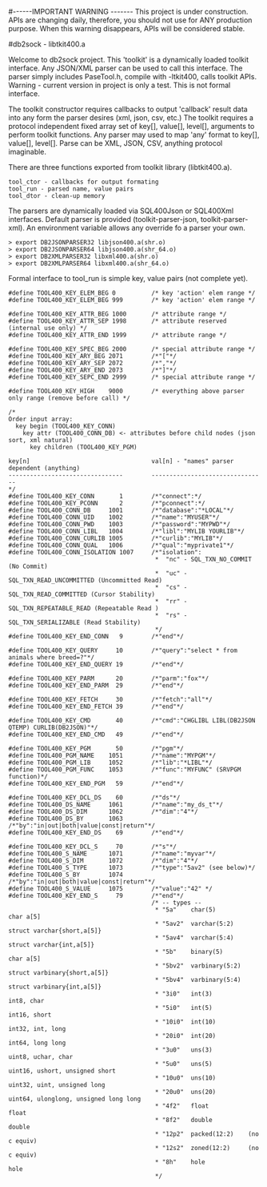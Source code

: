 #------IMPORTANT WARNING -------
This project is under construction. APIs are changing daily, therefore, you should not use for ANY production purpose. 
When this warning disappears, APIs will be considered stable.

#db2sock - libtkit400.a

Welcome to db2sock project. This 'toolkit' is a dynamically loaded toolkit interface. 
Any JSON/XML parser can be used to call this interface.
The parser simply includes PaseTool.h, compile with -ltkit400, calls toolkit APIs.
Warning - current version in project is only a test. This is not formal interface.

The toolkit constructor requires callbacks to output 'callback' result data into any form the parser desires (xml, json, csv, etc.)
The toolkit requires a protocol independent fixed array set of key[], value[], level[], arguments to perform toolkit functions.
Any parser may used to map 'any' format to key[], value[], level[]. Parse can be XML, JSON, CSV, anything protocol imaginable. 
 
There are three functions exported from toolkit library (libtkit400.a).
```
tool_ctor - callbacks for output formating
tool_run - parsed name, value pairs
tool_dtor - clean-up memory
```

The parsers are dynamically loaded via SQL400Json or SQL400Xml interfaces. 
Default parser is provided (toolkit-parser-json, toolkit-parser-xml).
An environment variable allows any override fo a parser your own.

```
> export DB2JSONPARSER32 libjson400.a(shr.o)
> export DB2JSONPARSER64 libjson400.a(shr_64.o)
> export DB2XMLPARSER32 libxml400.a(shr.o)
> export DB2XMLPARSER64 libxml400.a(shr_64.o)
```

Formal interface to tool_run is simple key, value pairs (not complete yet).

```
#define TOOL400_KEY_ELEM_BEG 0          /* key 'action' elem range */
#define TOOL400_KEY_ELEM_BEG 999        /* key 'action' elem range */

#define TOOL400_KEY_ATTR_BEG 1000       /* attribute range */
#define TOOL400_KEY_ATTR_SEP 1998       /* attribute reserved (internal use only) */
#define TOOL400_KEY_ATTR_END 1999       /* attribute range */

#define TOOL400_KEY_SPEC_BEG 2000       /* special attribute range */
#define TOOL400_KEY_ARY_BEG 2071        /*"["*/
#define TOOL400_KEY_ARY_SEP 2072        /*","*/
#define TOOL400_KEY_ARY_END 2073        /*"]"*/
#define TOOL400_KEY_SEPC_END 2999       /* special attribute range */

#define TOOL400_KEY_HIGH    9000        /* everything above parser only range (remove before call) */

/*
Order input array:
  key begin (TOOL400_KEY_CONN)
    key attr (TOOL400_CONN_DB) <- attributes before child nodes (json sort, xml natural)
      key children (TOOL400_KEY_PGM)

key[n]                                  val[n] - "names" parser dependent (anything)
--------------------------------        --------------------------------
*/
#define TOOL400_KEY_CONN       1        /*"connect":*/
#define TOOL400_KEY_PCONN      2        /*"pconnect":*/
#define TOOL400_CONN_DB     1001        /*"database":"*LOCAL"*/
#define TOOL400_CONN_UID    1002        /*"name":"MYUSER"*/
#define TOOL400_CONN_PWD    1003        /*"password":"MYPWD"*/
#define TOOL400_CONN_LIBL   1004        /*"libl":"MYLIB YOURLIB"*/
#define TOOL400_CONN_CURLIB 1005        /*"curlib":"MYLIB"*/
#define TOOL400_CONN_QUAL   1006        /*"qual":"myprivate1"*/
#define TOOL400_CONN_ISOLATION 1007     /*"isolation":
                                         *  "nc" - SQL_TXN_NO_COMMIT (No Commit)
                                         *  "uc" - SQL_TXN_READ_UNCOMMITTED (Uncommitted Read)
                                         *  "cs" - SQL_TXN_READ_COMMITTED (Cursor Stability)
                                         *  "rr" - SQL_TXN_REPEATABLE_READ (Repeatable Read )
                                         *  "rs" - SQL_TXN_SERIALIZABLE (Read Stability)
                                         */
#define TOOL400_KEY_END_CONN   9        /*"end"*/

#define TOOL400_KEY_QUERY     10        /*"query":"select * from animals where breed=?"*/
#define TOOL400_KEY_END_QUERY 19        /*"end"*/

#define TOOL400_KEY_PARM      20        /*"parm":"fox"*/
#define TOOL400_KEY_END_PARM  29        /*"end"*/

#define TOOL400_KEY_FETCH     30        /*"fetch":"all"*/
#define TOOL400_KEY_END_FETCH 39        /*"end"*/

#define TOOL400_KEY_CMD       40        /*"cmd":"CHGLIBL LIBL(DB2JSON QTEMP) CURLIB(DB2JSON)"*/
#define TOOL400_KEY_END_CMD   49        /*"end"*/

#define TOOL400_KEY_PGM       50        /*"pgm"*/
#define TOOL400_PGM_NAME    1051        /*"name":"MYPGM"*/
#define TOOL400_PGM_LIB     1052        /*"lib":"*LIBL"*/
#define TOOL400_PGM_FUNC    1053        /*"func":"MYFUNC" (SRVPGM function)*/
#define TOOL400_KEY_END_PGM   59        /*"end"*/

#define TOOL400_KEY_DCL_DS    60        /*"ds"*/
#define TOOL400_DS_NAME     1061        /*"name":"my_ds_t"*/
#define TOOL400_DS_DIM      1062        /*"dim":"4"*/
#define TOOL400_DS_BY       1063        /*"by":"in|out|both|value|const|return"*/
#define TOOL400_KEY_END_DS    69        /*"end"*/

#define TOOL400_KEY_DCL_S     70        /*"s"*/
#define TOOL400_S_NAME      1071        /*"name":"myvar"*/
#define TOOL400_S_DIM       1072        /*"dim":"4"*/
#define TOOL400_S_TYPE      1073        /*"type":"5av2" (see below)*/
#define TOOL400_S_BY        1074        /*"by":"in|out|both|value|const|return"*/
#define TOOL400_S_VALUE     1075        /*"value":"42" */
#define TOOL400_KEY_END_S     79        /*"end"*/
                                        /* -- types --
                                         * "5a"    char(5)         char a[5]
                                         * "5av2"  varchar(5:2)    struct varchar{short,a[5]}
                                         * "5av4"  varchar(5:4)    struct varchar{int,a[5]}
                                         * "5b"    binary(5)       char a[5]
                                         * "5bv2"  varbinary(5:2)  struct varbinary{short,a[5]}
                                         * "5bv4"  varbinary(5:4)  struct varbinary{int,a[5]}
                                         * "3i0"   int(3)          int8, char
                                         * "5i0"   int(5)          int16, short
                                         * "10i0"  int(10)         int32, int, long
                                         * "20i0"  int(20)         int64, long long
                                         * "3u0"   uns(3)          uint8, uchar, char
                                         * "5u0"   uns(5)          uint16, ushort, unsigned short
                                         * "10u0"  uns(10)         uint32, uint, unsigned long
                                         * "20u0"  uns(20)         uint64, ulonglong, unsigned long long
                                         * "4f2"   float           float
                                         * "8f2"   double          double
                                         * "12p2"  packed(12:2)    (no c equiv)
                                         * "12s2"  zoned(12:2)     (no c equiv)
                                         * "8h"    hole            hole
                                         */
```


